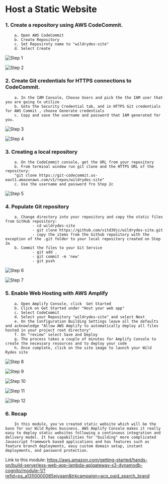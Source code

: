 # Host a Static Website

### 1. Create a repository using AWS CodeCommit. 
        a. Open AWS CodeCommit
        b. Create Repository
        c. Set Reposiroty name to "wildrydes-site"
        d. Select Create

![Step 1](https://user-images.githubusercontent.com/101837302/207904875-159323a8-8f3b-4f1f-a241-61573c9b70aa.PNG)

![Step 2](https://user-images.githubusercontent.com/101837302/207904976-b0743f79-d77c-49c4-80eb-c4ac6880318c.PNG)
  
### 2. Create Git credentials for HTTPS connections to CodeCommit.
        a. In the IAM Console, Choose Users and pick the the IAM user that you are going to utilize
        b. Goto the Security Credential tab, and in HTTPS Git credentials for AWS Commit , choose Generate credentials
        c. Copy and save the username and password that IAM generated for you.

![Step 3](https://user-images.githubusercontent.com/101837302/207905159-9d7d77c3-73b3-4064-ae9e-a3f89e1c304d.PNG)

![Step 4](https://user-images.githubusercontent.com/101837302/207905160-b9d07528-df5a-4553-8f3a-85fa4c53d4d4.PNG)  
        
### 3. Creating a local repository
        a. On the CodeCommit console, get the URL from your repository
        b. From terminal window run git clone and the HTTPS URL of the repository:
        "git clone https://git-codecommit.us-east1.amazonaws.com/v1/repos/wildrydes-site"
        c. Use the username and password fro Step 2c

![Step 5](https://user-images.githubusercontent.com/101837302/207901682-8be562db-7a08-4c19-ab9f-14a042638312.PNG)   

### 4. Populate Git repository
        a. Change directory into your repository and copy the static files from GitHub repository:
                - cd wildrydes-site
                - git clone https://github.com/vitd39jc/wildrydes-site.git
                - copy the items from the Github repository with the exception of the .git folder to your local repository created on Step 3a
        b. Commit the files to your Git Service
                - git add .
                - git commit -m 'new'
                - git push

![Step 6](https://user-images.githubusercontent.com/101837302/207901887-246753bd-d21a-4c12-b6fa-4e54db984e14.PNG)

![Step 7](https://user-images.githubusercontent.com/101837302/207902454-09016cef-a0ef-4729-89e7-d21f82aec1eb.PNG)
        
### 5. Enable Web Hosting with AWS Amplify
        a. Open Amplify Console, click  Get Started
        b. Click on Get Started under "Host your web app"
        c. Select CodeCommit
        d. Select your Repository "wildrydes-site" and select Next
        e. On the Configuration Building Settings leave all the defaults and acknowledge "Allow AWS Amplify to automatically deploy all files hosted in your project root directory"
        f. On "review" select Save and Deploy
        g. The process takes a couple of minutes for Amplify Console to create the necessary resources and to deploy your code
        h. Once complete, click on the site image to launch your Wild Rydes site

![Step 8](https://user-images.githubusercontent.com/101837302/207902678-7b76f691-1dd0-43c1-9793-ed8508510907.PNG)

![Step 9](https://user-images.githubusercontent.com/101837302/207902764-aa85e6fe-d541-4e02-ba98-04abfaa29ecc.PNG)

![Step 10](https://user-images.githubusercontent.com/101837302/207902856-3c9f4cdc-1455-4a3a-a8f6-137472baecea.PNG)

![Step 11](https://user-images.githubusercontent.com/101837302/207903118-30a156cf-7a7d-4ddc-aa31-7572ba8804dd.PNG)

![Step 12](https://user-images.githubusercontent.com/101837302/207903147-11a1f721-760b-4e59-a180-89a05127915e.PNG)
        
### 6. Recap
        In this module, you've created static website which will be the base for our Wild Rydes business. AWS Amplify Console makes it really easy to deploy static websites following a continuous integration and delivery model. It has capabilities for "building" more complicated Javascript framework based applications and has features such as feature branch deployments, easy custom domain setup, instant deployments, and password protection.
        
Link to this module: https://aws.amazon.com/getting-started/hands-on/build-serverless-web-app-lambda-apigateway-s3-dynamodb-cognito/module-1/?refid=ps_a131l0000085ejvqam&trkcampaign=acq_paid_search_brand
